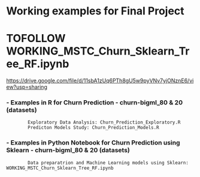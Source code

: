 # Working examples for Final Project

# TOFOLLOW WORKING_MSTC_Churn_Sklearn_Tree_RF.ipynb
  https://drive.google.com/file/d/11sbA1zUq6PTh8gU5w9pyVNv7yjONznE6/view?usp=sharing

###    - Examples in R for Churn Prediction - churn-bigml_80 & 20 (datasets)
            Exploratory Data Analysis: Churn_Prediction_Exploratory.R
            Predicton Models Study: Churn_Prediction_Models.R
            
###    - Examples in Python Notebook for Churn Prediction using Sklearn - churn-bigml_80 & 20 (datasets)
            Data preparatrion and Machine Learning models using Sklearn: WORKING_MSTC_Churn_Sklearn_Tree_RF.ipynb
